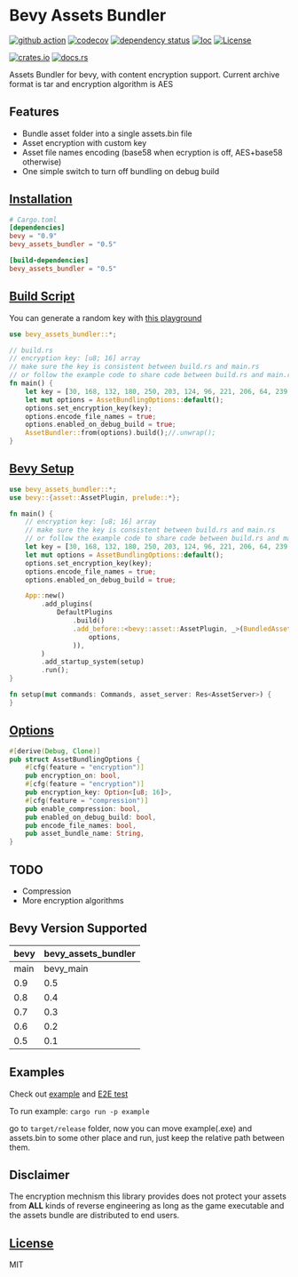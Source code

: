# Bevy Assets Bundler

[![github action](https://github.com/hanabi1224/bevy_assets_bundler/actions/workflows/main.yml/badge.svg)](https://github.com/hanabi1224/bevy_assets_bundler/actions/workflows/main.yml)
[![codecov](https://codecov.io/gh/hanabi1224/bevy_assets_bundler/branch/main/graph/badge.svg?token=gOcqVpMmIY)](https://codecov.io/gh/hanabi1224/bevy_assets_bundler)
[![dependency status](https://deps.rs/repo/github/hanabi1224/bevy_assets_bundler/status.svg?style=flat-square)](https://deps.rs/repo/github/hanabi1224/bevy_assets_bundler)
[![loc](https://tokei.rs/b1/github/hanabi1224/bevy_assets_bundler?category=code)](https://github.com/hanabi1224/bevy_assets_bundler)
[![License](https://img.shields.io/github/license/hanabi1224/bevy_assets_bundler.svg)](https://github.com/hanabi1224/bevy_assets_bundler/blob/master/LICENSE)

[![crates.io](https://img.shields.io/crates/v/bevy_assets_bundler)](https://crates.io/crates/bevy_assets_bundler)
[![docs.rs](https://docs.rs/bevy_assets_bundler/badge.svg)](https://docs.rs/bevy_assets_bundler)

Assets Bundler for bevy, with content encryption support. Current archive format is tar and encryption algorithm is AES

## Features

- Bundle asset folder into a single assets.bin file
- Asset encryption with custom key
- Asset file names encoding (base58 when ecryption is off, AES+base58 otherwise)
- One simple switch to turn off bundling on debug build

## [Installation](https://github.com/hanabi1224/bevy_assets_bundler/blob/main/example/Cargo.toml)
```toml
# Cargo.toml
[dependencies]
bevy = "0.9"
bevy_assets_bundler = "0.5"

[build-dependencies]
bevy_assets_bundler = "0.5"
```

## [Build Script](https://github.com/hanabi1224/bevy_assets_bundler/blob/main/example/build.rs)

You can generate a random key with [this playground](https://play.rust-lang.org/?version=stable&mode=release&edition=2018&gist=cd3cb4ca8b86e67070b94caf366d162e)

```rust
use bevy_assets_bundler::*;

// build.rs
// encryption key: [u8; 16] array
// make sure the key is consistent between build.rs and main.rs
// or follow the example code to share code between build.rs and main.rs
fn main() {
    let key = [30, 168, 132, 180, 250, 203, 124, 96, 221, 206, 64, 239, 102, 20, 139, 79];
    let mut options = AssetBundlingOptions::default();
    options.set_encryption_key(key);
    options.encode_file_names = true;
    options.enabled_on_debug_build = true;
    AssetBundler::from(options).build();//.unwrap();
}
```

## [Bevy Setup](https://github.com/hanabi1224/bevy_assets_bundler/blob/main/example/src/main.rs)
```rust
use bevy_assets_bundler::*;
use bevy::{asset::AssetPlugin, prelude::*};

fn main() {
    // encryption key: [u8; 16] array
    // make sure the key is consistent between build.rs and main.rs
    // or follow the example code to share code between build.rs and main.rs
    let key = [30, 168, 132, 180, 250, 203, 124, 96, 221, 206, 64, 239, 102, 20, 139, 79];
    let mut options = AssetBundlingOptions::default();
    options.set_encryption_key(key);
    options.encode_file_names = true;
    options.enabled_on_debug_build = true;

    App::new()
        .add_plugins(
            DefaultPlugins
                .build()
                .add_before::<bevy::asset::AssetPlugin, _>(BundledAssetIoPlugin::from(
                    options,
                )),
        )
        .add_startup_system(setup)
        .run();
}

fn setup(mut commands: Commands, asset_server: Res<AssetServer>) {
}
```

## [Options](https://github.com/hanabi1224/bevy_assets_bundler/blob/main/src/plugin/bundled_asset_options.rs)
```rust
#[derive(Debug, Clone)]
pub struct AssetBundlingOptions {
    #[cfg(feature = "encryption")]
    pub encryption_on: bool,
    #[cfg(feature = "encryption")]
    pub encryption_key: Option<[u8; 16]>,
    #[cfg(feature = "compression")]
    pub enable_compression: bool,
    pub enabled_on_debug_build: bool,
    pub encode_file_names: bool,
    pub asset_bundle_name: String,
}
```

## TODO

- Compression
- More encryption algorithms

## Bevy Version Supported

|bevy|bevy_assets_bundler|
|---|---|
|main|bevy_main|
|0.9|0.5|
|0.8|0.4|
|0.7|0.3|
|0.6|0.2|
|0.5|0.1|

## Examples

Check out [example](https://github.com/hanabi1224/bevy_assets_bundler/tree/main/example) and [E2E test](https://github.com/hanabi1224/bevy_assets_bundler/blob/main/tests/e2e.rs)

To run example: ```cargo run -p example```

go to ```target/release``` folder, now you can move example(.exe) and assets.bin to some other place and run, just keep the relative path between them.

## Disclaimer

The encryption mechnism this library provides does not protect your assets from **ALL** kinds of reverse engineering as long as the game executable and the assets bundle are distributed to end users.

## [License](https://github.com/hanabi1224/bevy_assets_bundler/blob/main/LICENSE)

MIT
